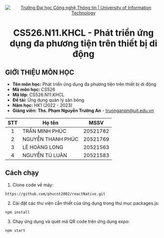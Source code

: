 <!-- Banner -->
<p align="center">
  <a href="https://www.uit.edu.vn/" title="Trường Đại học Công nghệ Thông tin" style="border: none;">
    <img src="https://i.imgur.com/WmMnSRt.png" alt="Trường Đại học Công nghệ Thông tin | University of Information Technology">
  </a>
</p>
<!-- Title -->
<h1 align="center"><b>CS526.N11.KHCL - Phát triển ứng dụng đa phương tiện trên thiết bị di động</b></h1>


## GIỚI THIỆU MÔN HỌC
* **Tên môn học:** Phát triển ứng dụng đa phương tiện trên thiết bị di động
* **Mã môn học:** CS526
* **Mã lớp:** CS526.N11.KHCL
* **Đề tài:** Ứng dụng quản lý sân bóng
* **Năm học:** HK1 (2022 - 2023)
* **Giảng viên:** **Ths. Phạm Nguyễn Trường An** - <truonganpn@uit.edu.vn>


| STT | Họ tên | MSSV |
| :---: | --- | --- |
| 1 | TRẦN MINH PHÚC | 20521782 |
| 2 | NGUYỄN THANH PHÚC | 20521769 |
| 3 | LÊ HOÀNG LONG | 20521563 |
| 4 | NGUYỄN TÚ LUÂN | 20521583 |

## Cách chạy

  1.  Clone code về máy:

    https://github.com/phucnt2002/reactNative.git
    
  2.  Cài đặt các thư viện cần thiết của ứng dụng trong thư mục packages.js:


    npm install
    
  3.  Chạy ứng dụng và quét mã QR code trên ứng dụng expo:

    npm start



<!-- Footer -->
